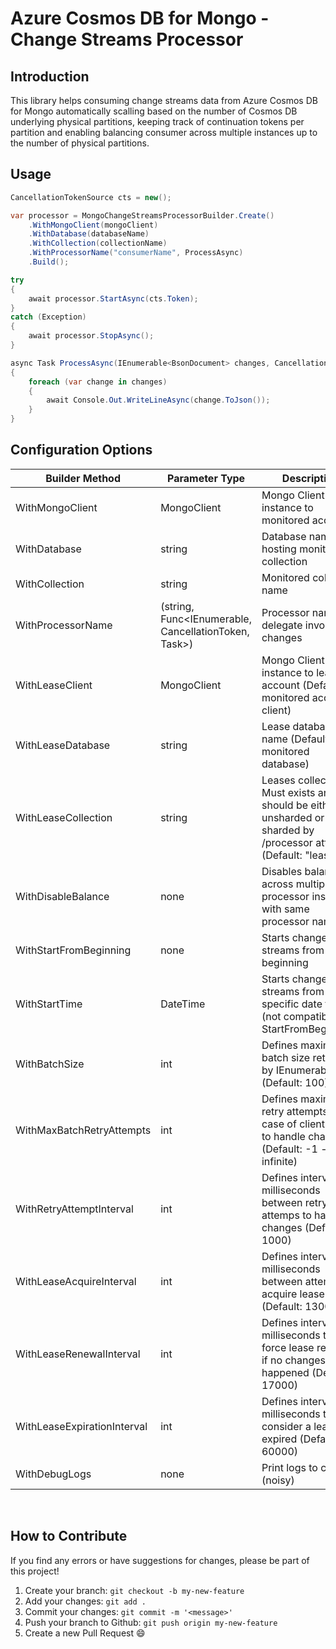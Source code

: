 # Azure Cosmos DB for Mongo - Change Streams Processor

## Introduction

This library helps consuming change streams data from Azure Cosmos DB for Mongo automatically scalling based on the number of Cosmos DB underlying physical partitions, keeping track of continuation tokens per partition and enabling balancing consumer across multiple instances up to the number of physical partitions.

## Usage

```csharp
CancellationTokenSource cts = new();

var processor = MongoChangeStreamsProcessorBuilder.Create()
    .WithMongoClient(mongoClient)
    .WithDatabase(databaseName)
    .WithCollection(collectionName)
    .WithProcessorName("consumerName", ProcessAsync)
    .Build();

try
{
    await processor.StartAsync(cts.Token);
}
catch (Exception)
{
    await processor.StopAsync();
}

async Task ProcessAsync(IEnumerable<BsonDocument> changes, CancellationToken cancellationToken)
{
    foreach (var change in changes)
    {
        await Console.Out.WriteLineAsync(change.ToJson());
    }
}
```

## Configuration Options

| Builder Method | Parameter Type | Description | Required |
| --- | --- | --- | --- |
| WithMongoClient | MongoClient | Mongo Client instance to monitored account | yes |
| WithDatabase | string | Database name hosting monitored collection | yes |
| WithCollection | string | Monitored collection name | yes |
| WithProcessorName | (string, Func<IEnumerable<BsonDocument>, CancellationToken, Task>) | Processor name and delegate invoked on changes | yes |
| WithLeaseClient | MongoClient | Mongo Client instance to leases account (Default: monitored account client) | no |
| WithLeaseDatabase | string | Lease database name (Default: monitored database) | no |
| WithLeaseCollection | string | Leases collection. Must exists and should be either unsharded or sharded by /processor attribute (Default: "leases") | no |
| WithDisableBalance | none | Disables balance across multiple processor instances with same processor name | no |
| WithStartFromBeginning | none | Starts change streams from the beginning | no |
| WithStartTime | DateTime | Starts change streams from a specific date time (not compatible with StartFromBeginning) | no |
| WithBatchSize | int | Defines maximum batch size returned by IEnumerable<BsonDocument> (Default: 100) | no |
| WithMaxBatchRetryAttempts | int | Defines maximum retry attempts in case of client failure to handle changes (Default: -1 - infinite) | no |
| WithRetryAttemptInterval | int | Defines interval in milliseconds between retry attemps to handle changes (Default: 1000) | no |
| WithLeaseAcquireInterval | int | Defines interval in milliseconds between attemps to acquire lease (Default: 13000) | no |
| WithLeaseRenewalInterval | int | Defines interval in milliseconds to force lease renewal if no changes happened (Default: 17000) | no |
| WithLeaseExpirationInterval | int | Defines interval in milliseconds to consider a lease expired (Default: 60000) | no |
| WithDebugLogs | none | Print logs to console (noisy) | no |

<br/>

## How to Contribute

If you find any errors or have suggestions for changes, please be part of this project!

1. Create your branch: `git checkout -b my-new-feature`
2. Add your changes: `git add .`
3. Commit your changes: `git commit -m '<message>'`
4. Push your branch to Github: `git push origin my-new-feature`
5. Create a new Pull Request 😄